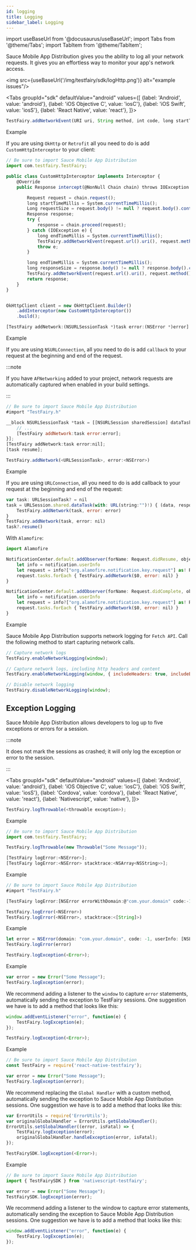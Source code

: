 ```yaml
---
id: logging
title: Logging
sidebar_label: Logging
---
```


import useBaseUrl from '@docusaurus/useBaseUrl';
import Tabs from '@theme/Tabs';
import TabItem from '@theme/TabItem';

Sauce Mobile App Distribution gives you the ability to log all your network requests. It gives you an effortless way to monitor your app's network access.

<img src={useBaseUrl('/img/testfairy/sdk/logHttp.png')} alt="example issues"/>

<Tabs
groupId="sdk"
defaultValue="android"
values={[
{label: 'Android', value: 'android'},
{label: 'iOS Objective C', value: 'iosC'},
{label: 'iOS Swift', value: 'iosS'},
{label: 'React Native', value: 'react'},
]}>

<TabItem value="android">

```js
TestFairy.addNetworkEvent(URI uri, String method, int code, long startTimeMillis, long endTimeMillis, long requestSize, long responseSize, String errorMessage);
```

Example

If you are using `OkHttp` or `Retrofit` all you need to do is add `CustomHttpInterceptor` to your client:

```js
// Be sure to import Sauce Mobile App Distribution
import com.testfairy.TestFairy;

public class CustomHttpInterceptor implements Interceptor {
    @Override
    public Response intercept(@NonNull Chain chain) throws IOException {

        Request request = chain.request();
        long startTimeMillis = System.currentTimeMillis();
        Long requestSize = request.body() != null ? request.body().contentLength() : 0;
        Response response;
        try {
            response = chain.proceed(request);
        } catch (IOException e) {
            long endTimeMillis = System.currentTimeMillis();
            TestFairy.addNetworkEvent(request.url().uri(), request.method(), -1, startTimeMillis, endTimeMillis, requestSize, -1, e.getMessage());
            throw e;
        }

        long endTimeMillis = System.currentTimeMillis();
        long responseSize = response.body() != null ? response.body().contentLength() : 0;
        TestFairy.addNetworkEvent(request.url().uri(), request.method(), response.code(), startTimeMillis, endTimeMillis, requestSize, responseSize, null);
        return response;
    }
}


OkHttpClient client = new OkHttpClient.Builder()
    .addInterceptor(new CustomHttpInterceptor())
    .build();
```

</TabItem>

<TabItem value="iosC">

```js
[TestFairy addNetwork:(NSURLSessionTask *)task error:(NSError *)error]
```

Example

If you are using `NSURLConnection`, all you need to do is add `callback` to your request at the beginning and end of the request.

:::note

If you have `AFNetworking` added to your project, network requests are automatically captured when enabled in your build settings.

:::

```js
// Be sure to import Sauce Mobile App Distribution
#import "TestFairy.h"

__block NSURLSessionTask *task = [[NSURLSession sharedSession] dataTaskWithURL:url completionHandler:^(NSData *data, NSURLResponse *response, NSError *error) {
    // ...
    [TestFairy addNetwork:task error:error];
}];
[TestFairy addNetwork:task error:nil];
[task resume];
```

</TabItem>

<TabItem value="iosS">

```js
TestFairy.addNetwork(<URLSessionTask>, error:<NSError>)
```

Example

If you are using `URLConnection`, all you need to do is add callback to your request at the beginning and end of the request:

```js
var task: URLSessionTask? = nil
task = URLSession.shared.dataTask(with: URL(string:"")!) { (data, response, error) in
    TestFairy.addNetwork(task, error: error)
}
TestFairy.addNetwork(task, error: nil)
task?.resume()
```

With `Alamofire`:

```js
import Alamofire

NotificationCenter.default.addObserver(forName: Request.didResume, object: nil, queue: nil) { (notification) in
    let info = notification.userInfo
    let request = info?["org.alamofire.notification.key.request"] as! Request
    request.tasks.forEach { TestFairy.addNetwork($0, error: nil) }
}

NotificationCenter.default.addObserver(forName: Request.didComplete, object: nil, queue: nil) { (notification) in
    let info = notification.userInfo
    let request = info?["org.alamofire.notification.key.request"] as! Request
    request.tasks.forEach { TestFairy.addNetwork($0, error: nil) }
}
```

</TabItem>

<TabItem value="react">

Example

Sauce Mobile App Distribution supports network logging for `Fetch API`. Call the following method to start capturing network calls.

```js
// Capture network logs
TestFairy.enableNetworkLogging(window);

// Capture network logs, including http headers and content
TestFairy.enableNetworkLogging(window, { includeHeaders: true, includeBodies: true });

// Disable network logging
TestFairy.disableNetworkLogging(window);
```

</TabItem>
</Tabs>

## Exception Logging

Sauce Mobile App Distribution allows developers to log up to five exceptions or errors for a session.

:::note

It does not mark the sessions as crashed; it will only log the exception or error to the session.

:::

<Tabs
groupId="sdk"
defaultValue="android"
values={[
{label: 'Android', value: 'android'},
{label: 'iOS Objective C', value: 'iosC'},
{label: 'iOS Swift', value: 'iosS'},
{label: 'Cordova', value: 'cordova'},
{label: 'React Native', value: 'react'},
{label: 'Nativescript', value: 'native'},
]}>

<TabItem value="android">

```js
TestFairy.logThrowable(<throwable exception>);
```

Example

```js
// Be sure to import Sauce Mobile App Distribution
import com.testfairy.TestFairy;

TestFairy.logThrowable(new Throwable("Some Message"));
```

</TabItem>

<TabItem value="iosC">

```js
[TestFairy logError:<NSError>];
[TestFairy logError:<NSError> stacktrace:<NSArray<NSString>>];
```

Example

```js
// Be sure to import Sauce Mobile App Distribution
#import "TestFairy.h"

[TestFairy logError:[NSError errorWithDomain:@"com.your.domain" code:-1 userInfo:@{NSLocalizedDescriptionKey: @"Some Message"}]];
```

</TabItem>

<TabItem value="iosS">

```js
TestFairy.logError(<NSError>)
TestFairy.logError(<NSError>, stacktrace:<[String]>)
```

Example

```js
let error = NSError(domain: "com.your.domain", code: -1, userInfo: [NSLocalizedDescriptionKey : "Some Message"])
TestFairy.logError(error)
```

</TabItem>

<TabItem value="cordova">

```js
TestFairy.logException(<Error>);
```

Example

```js
var error = new Error("Some Message");
TestFairy.logException(error);
```

We recommend adding a listener to the `window` to capture `error` statements, automatically sending the exception to TestFairy sessions. One suggestion we have is to add a method that looks like this:

```js
window.addEventListener("error", function(e) {
    TestFairy.logException(e);
});
```

</TabItem>

<TabItem value="react">

```js
TestFairy.logException(<Error>);
```

Example

```js
// Be sure to import Sauce Mobile App Distribution
const TestFairy = require('react-native-testfairy');

var error = new Error("Some Message");
TestFairy.logException(error);
```

We recommend replacing the `Global Handler` with a custom method, automatically sending the exception to Sauce Mobile App Distribution sessions. One suggestion we have is to add a method that looks like this:

```js
var ErrorUtils = require('ErrorUtils');
var originalGlobalHandler = ErrorUtils.getGlobalHandler();
ErrorUtils.setGlobalHandler((error, isFatal) => {
    TestFairy.logException(error);
    originalGlobalHandler.handleException(error, isFatal);
});
```

</TabItem>

<TabItem value="native">

```js
TestFairySDK.logException(<Error>);
```

Example

```js
// Be sure to import Sauce Mobile App Distribution
import { TestFairySDK } from 'nativescript-testfairy';

var error = new Error("Some Message");
TestFairySDK.logException(error);
```

We recommend adding a listener to the window to capture error statements, automatically sending the exception to Sauce Mobile App Distribution sessions. One suggestion we have is to add a method that looks like this:

```js
window.addEventListener("error", function(e) {
    TestFairy.logException(e);
});
```

</TabItem>

</Tabs>
